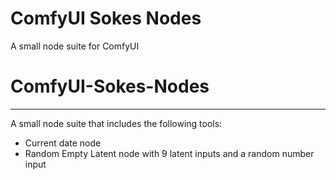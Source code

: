 ComfyUI Sokes Nodes
=======
A small node suite for ComfyUI

# ComfyUI-Sokes-Nodes
-----------
A small node suite that includes the following tools:
* Current date node
* Random Empty Latent node with 9 latent inputs and a random number input
